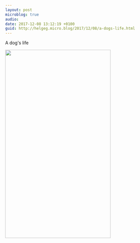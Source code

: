 ```yaml
---
layout: post
microblog: true
audio: 
date: 2017-12-08 13:12:19 +0100
guid: http://helgeg.micro.blog/2017/12/08/a-dogs-life.html
---
```

A dog's life

<img src="http://helgeg.micro.blog/uploads/2017/a8fbc8a8fe.jpg" width="337" height="600" />
